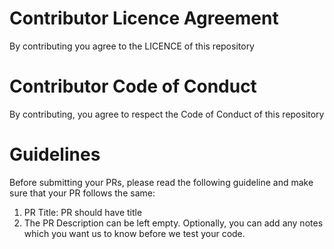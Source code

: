 # Contributor Licence Agreement
By contributing you agree to the LICENCE of this repository

# Contributor Code of Conduct
By contributing, you agree to respect the Code of Conduct of this repository

# Guidelines
Before submitting your PRs, please read the following guideline and make sure that your PR follows the same:

1. PR Title: PR should have title 
2. The PR Description can be left empty. Optionally, you can add any notes which you want us to know before we test your code.
